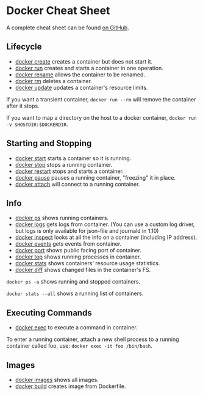 # Docker Cheat Sheet

A complete cheat sheet can be found
[on GitHub](https://github.com/wsargent/docker-cheat-sheet).

## Lifecycle

- [docker create](https://docs.docker.com/engine/reference/commandline/create)
  creates a container but does not start it.
- [docker run](https://docs.docker.com/engine/reference/commandline/run)
  creates and starts a container in one operation.
- [docker rename](https://docs.docker.com/engine/reference/commandline/rename/)
  allows the container to be renamed.
- [docker rm](https://docs.docker.com/engine/reference/commandline/rm)
  deletes a container.
- [docker update](https://docs.docker.com/engine/reference/commandline/update/)
  updates a container's resource limits.

If you want a transient container, `docker run --rm` will remove the
container after it stops.

If you want to map a directory on the host to a docker container,
`docker run -v $HOSTDIR:$DOCKERDIR`.

## Starting and Stopping

- [docker start](https://docs.docker.com/engine/reference/commandline/start)
  starts a container so it is running.
- [docker stop](https://docs.docker.com/engine/reference/commandline/stop) stops a
  running container.
- [docker restart](https://docs.docker.com/engine/reference/commandline/restart)
  stops and starts a container.
- [docker pause](https://docs.docker.com/engine/reference/commandline/pause/)
  pauses a running container, "freezing" it in place.
- [docker attach](https://docs.docker.com/engine/reference/commandline/attach)
  will connect to a running container.

## Info

- [docker ps](https://docs.docker.com/engine/reference/commandline/ps)
  shows running containers.
- [docker logs](https://docs.docker.com/engine/reference/commandline/logs) gets
  logs from container. (You can use a custom log driver, but logs is
  only available for json-file and journald in 1.10)
- [docker inspect](https://docs.docker.com/engine/reference/commandline/inspect)
  looks at all the info on a container (including IP address).
- [docker events](https://docs.docker.com/engine/reference/commandline/events)
  gets events from container.
- [docker port](https://docs.docker.com/engine/reference/commandline/port) shows
  public facing port of container.
- [docker top](https://docs.docker.com/engine/reference/commandline/top)
  shows running processes in container.
- [docker stats](https://docs.docker.com/engine/reference/commandline/stats) shows
  containers' resource usage statistics.
- [docker diff](https://docs.docker.com/engine/reference/commandline/diff) shows
  changed files in the container's FS.

`docker ps -a` shows running and stopped containers.

`docker stats --all` shows a running list of containers.

## Executing Commands

- [docker exec](https://docs.docker.com/engine/reference/commandline/exec) to
  execute a command in container.

To enter a running container, attach a new shell process to a running
container called foo, use: `docker exec -it foo /bin/bash`.

## Images

- [docker images](https://docs.docker.com/engine/reference/commandline/images) shows all images.
- [docker build](https://docs.docker.com/engine/reference/commandline/build) creates image from Dockerfile.
